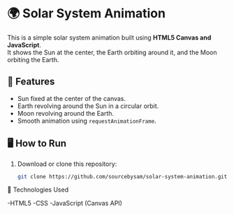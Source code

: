 # 🌍 Solar System Animation

This is a simple solar system animation built using **HTML5 Canvas and JavaScript**.  
It shows the Sun at the center, the Earth orbiting around it, and the Moon orbiting the Earth.

## 🚀 Features
- Sun fixed at the center of the canvas.
- Earth revolving around the Sun in a circular orbit.
- Moon revolving around the Earth.
- Smooth animation using `requestAnimationFrame`.

## 🖥️ How to Run
1. Download or clone this repository:
   ```bash
   git clone https://github.com/sourcebysam/solar-system-animation.git

📌 Technologies Used

-HTML5
-CSS
-JavaScript (Canvas API)

